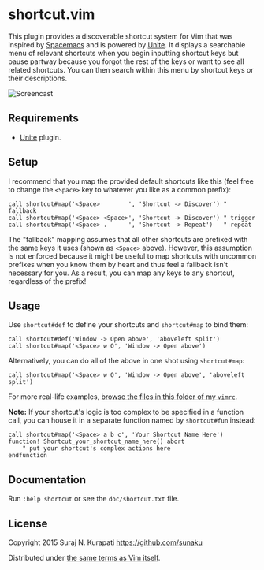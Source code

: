 # shortcut.vim

This plugin provides a discoverable shortcut system for Vim that was inspired
by [Spacemacs] and is powered by [Unite].  It displays a searchable menu of
relevant shortcuts when you begin inputting shortcut keys but pause partway
because you forgot the rest of the keys or want to see all related shortcuts.
You can then search within this menu by shortcut keys or their descriptions.

![Screencast](https://github.com/sunaku/vim-shortcut/raw/master/README.gif)

## Requirements

* [Unite] plugin.

## Setup

I recommend that you map the provided default shortcuts like this (feel free
to change the `<Space>` key to whatever you like as a common prefix):

```vim
call shortcut#map('<Space>        ', 'Shortcut -> Discover') " fallback
call shortcut#map('<Space> <Space>', 'Shortcut -> Discover') " trigger
call shortcut#map('<Space> .      ', 'Shortcut -> Repeat')   " repeat
```

The "fallback" mapping assumes that all other shortcuts are prefixed with the
same keys it uses (shown as `<Space>` above).  However, this assumption is not
enforced because it might be useful to map shortcuts with uncommon prefixes
when you know them by heart and thus feel a fallback isn't necessary for you.
As a result, you can map any keys to any shortcut, regardless of the prefix!

## Usage

Use `shortcut#def` to define your shortcuts and `shortcut#map` to bind them:

```vim
call shortcut#def('Window -> Open above', 'aboveleft split')
call shortcut#map('<Space> w O', 'Window -> Open above')
```

Alternatively, you can do all of the above in one shot using `shortcut#map`:

```vim
call shortcut#map('<Space> w O', 'Window -> Open above', 'aboveleft split')
```

For more real-life examples, [browse the files in this folder of my `vimrc`](
https://github.com/sunaku/.vim/tree/spacey/shortcut ).

**Note:** If your shortcut's logic is too complex to be specified in a function
call, you can house it in a separate function named by `shortcut#fun` instead:

```vim
call shortcut#map('<Space> a b c', 'Your Shortcut Name Here')
function! Shortcut_your_shortcut_name_here() abort
	" put your shortcut's complex actions here
endfunction
```

## Documentation

Run `:help shortcut` or see the `doc/shortcut.txt` file.

## License

Copyright 2015 Suraj N. Kurapati <https://github.com/sunaku>

Distributed under [the same terms as Vim itself][LICENSE].

[LICENSE]: http://vimdoc.sourceforge.net/htmldoc/uganda.html#license
[Spacemacs]: https://github.com/syl20bnr/spacemacs#readme
[Unite]: https://github.com/Shougo/unite.vim
